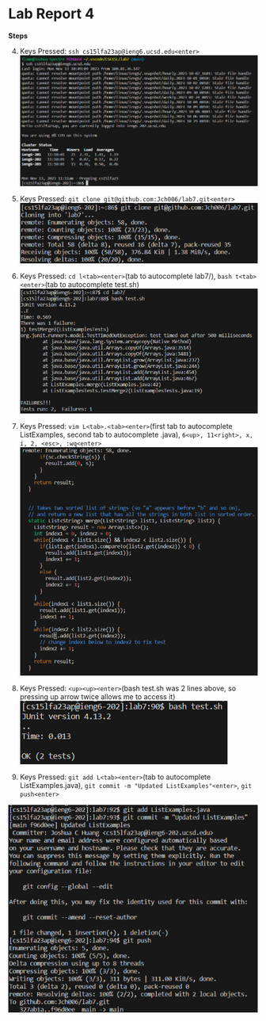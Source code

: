 # Lab Report 4
**Steps**

4. Keys Pressed: `ssh cs15lfa23ap@ieng6.ucsd.edu<enter>`
![Image](Lab4SS1.PNG)

5. Keys Pressed: `git clone git@github.com:Jch006/lab7.git<enter>`
![Image](Lab4SS2.PNG)

7. Keys Pressed: `cd l<tab><enter>`(tab to autocomplete lab7/), `bash t<tab><enter>`(tab to autocomplete test.sh)
![Image](Lab4SS3.PNG)

9. Keys Pressed: `vim L<tab>.<tab><enter>`(first tab to autocomplete ListExamples, second tab to autocomplete .java), `6<up>, 11<right>, x, i, 2, <esc>, :wq<enter>`
![Image](Lab4SS4.PNG)

11. Keys Pressed: `<up><up><enter>`(bash test.sh was 2 lines above, so pressing up arrow twice allows me to access it)
![Image](Lab4SS5.PNG)

13. Keys Pressed: `git add L<tab><enter>`(tab to autocomplete ListExamples.java), `git commit -m "Updated ListExamples"<enter>`, `git push<enter>`

![Image](Lab4SS6.PNG)
